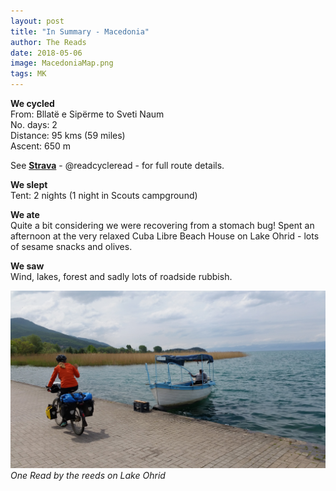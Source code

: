 ```yaml
---
layout: post
title: "In Summary - Macedonia"
author: The Reads
date: 2018-05-06
image: MacedoniaMap.png
tags: MK  
---
```


**We cycled**  
From: Bllatë e Sipërme to Sveti Naum  
No. days: 2  
Distance: 95 kms (59 miles)  
Ascent: 650 m  

See [**Strava**](https://www.strava.com/athletes/readcycleread) - @readcycleread - for full route details.  


**We slept**  
Tent: 2 nights (1 night in Scouts campground)  

**We ate**  
Quite a bit considering we were recovering from a stomach bug! Spent an afternoon at the very relaxed Cuba Libre Beach House on Lake Ohrid - lots of sesame snacks and olives.  

**We saw**  
Wind, lakes, forest and sadly lots of roadside rubbish.  

![MkSum](assets/img/MkSum.jpg)  *One Read by the reeds on Lake Ohrid*
